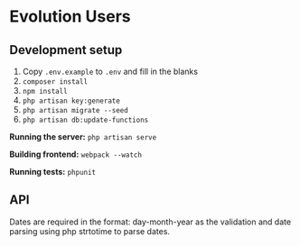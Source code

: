 # Evolution Users

## Development setup

1. Copy `.env.example` to `.env` and fill in the blanks
2. `composer install`
3. `npm install`
4. `php artisan key:generate`
5. `php artisan migrate --seed`
6. `php artisan db:update-functions`

__Running the server:__ `php artisan serve`

__Building frontend:__ `webpack --watch`

__Running tests:__ `phpunit`

## API

Dates are required in the format: day-month-year as the validation and date parsing using php strtotime to parse dates.